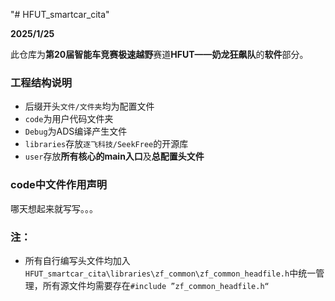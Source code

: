"# HFUT_smartcar_cita" 

**2025/1/25**

此仓库为**第20届智能车竞赛极速越野**赛道**HFUT——奶龙狂飙队**的**软件**部分。

### 工程结构说明

- 后缀开头`文件/文件夹`均为配置文件
- `code`为用户代码文件夹
- `Debug`为ADS编译产生文件
- `libraries`存放`逐飞科技/SeekFree`的开源库
- `user`存放**所有核心的main入口**及**总配置头文件**

### code中文件作用声明

哪天想起来就写写。。。

### 注：

- 所有自行编写头文件均加入`HFUT_smartcar_cita\libraries\zf_common\zf_common_headfile.h`中统一管理，所有源文件均需要存在`#include ”zf_common_headfile.h“`

  

